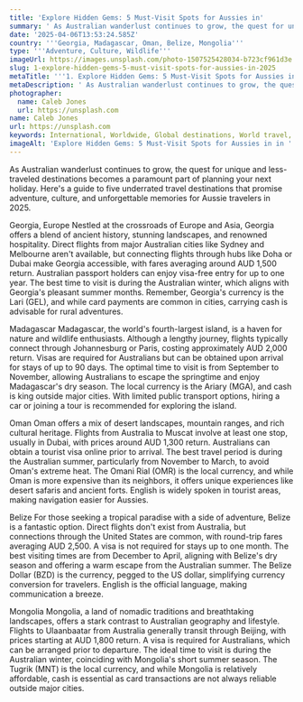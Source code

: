 ```yaml
---
title: 'Explore Hidden Gems: 5 Must-Visit Spots for Aussies in'
summary: ' As Australian wanderlust continues to grow, the quest for unique and less-traveled destinations becomes a paramount part of planning your next holida...'
date: '2025-04-06T13:53:24.585Z'
country: '''Georgia, Madagascar, Oman, Belize, Mongolia'''
type: '''Adventure, Culture, Wildlife'''
imageUrl: https://images.unsplash.com/photo-1507525428034-b723cf961d3e
slug: 1-explore-hidden-gems-5-must-visit-spots-for-aussies-in-2025
metaTitle: '''1. Explore Hidden Gems: 5 Must-Visit Spots for Aussies in 2025'''
metaDescription: ' As Australian wanderlust continues to grow, the quest for unique and less-traveled destinations becomes a paramount part of planning your next holida...'
photographer:
  name: Caleb Jones
  url: https://unsplash.com
name: Caleb Jones
url: https://unsplash.com
keywords: International, Worldwide, Global destinations, World travel, Destinations, Places to visit, Travel guide, Vacation spots, Best places, Hidden gems, Travel tips, Must visit, Budget travel, Luxury travel, Adventure travel
imageAlt: 'Explore Hidden Gems: 5 Must-Visit Spots for Aussies in in ''Georgia, Madagascar, Oman, Belize, Mongolia'' - ''Adventure, Cult...'
---
```


As Australian wanderlust continues to grow, the quest for unique and less-traveled destinations becomes a paramount part of planning your next holiday. Here's a guide to five underrated travel destinations that promise adventure, culture, and unforgettable memories for Aussie travelers in 2025.

Georgia, Europe
Nestled at the crossroads of Europe and Asia, Georgia offers a blend of ancient history, stunning landscapes, and renowned hospitality. Direct flights from major Australian cities like Sydney and Melbourne aren't available, but connecting flights through hubs like Doha or Dubai make Georgia accessible, with fares averaging around AUD 1,500 return. Australian passport holders can enjoy visa-free entry for up to one year. The best time to visit is during the Australian winter, which aligns with Georgia's pleasant summer months. Remember, Georgia's currency is the Lari (GEL), and while card payments are common in cities, carrying cash is advisable for rural adventures.

Madagascar
Madagascar, the world's fourth-largest island, is a haven for nature and wildlife enthusiasts. Although a lengthy journey, flights typically connect through Johannesburg or Paris, costing approximately AUD 2,000 return. Visas are required for Australians but can be obtained upon arrival for stays of up to 90 days. The optimal time to visit is from September to November, allowing Australians to escape the springtime and enjoy Madagascar's dry season. The local currency is the Ariary (MGA), and cash is king outside major cities. With limited public transport options, hiring a car or joining a tour is recommended for exploring the island.

Oman
Oman offers a mix of desert landscapes, mountain ranges, and rich cultural heritage. Flights from Australia to Muscat involve at least one stop, usually in Dubai, with prices around AUD 1,300 return. Australians can obtain a tourist visa online prior to arrival. The best travel period is during the Australian summer, particularly from November to March, to avoid Oman's extreme heat. The Omani Rial (OMR) is the local currency, and while Oman is more expensive than its neighbors, it offers unique experiences like desert safaris and ancient forts. English is widely spoken in tourist areas, making navigation easier for Aussies.

Belize
For those seeking a tropical paradise with a side of adventure, Belize is a fantastic option. Direct flights don't exist from Australia, but connections through the United States are common, with round-trip fares averaging AUD 2,500. A visa is not required for stays up to one month. The best visiting times are from December to April, aligning with Belize's dry season and offering a warm escape from the Australian summer. The Belize Dollar (BZD) is the currency, pegged to the US dollar, simplifying currency conversion for travelers. English is the official language, making communication a breeze.

Mongolia
Mongolia, a land of nomadic traditions and breathtaking landscapes, offers a stark contrast to Australian geography and lifestyle. Flights to Ulaanbaatar from Australia generally transit through Beijing, with prices starting at AUD 1,800 return. A visa is required for Australians, which can be arranged prior to departure. The ideal time to visit is during the Australian winter, coinciding with Mongolia's short summer season. The Tugrik (MNT) is the local currency, and while Mongolia is relatively affordable, cash is essential as card transactions are not always reliable outside major cities.